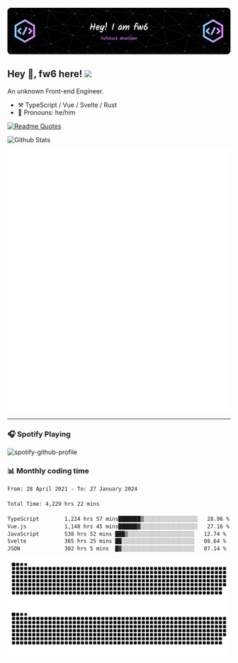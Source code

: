 ![Header](github-header-image.png)

## Hey 👋, fw6 here! <img src="https://github.githubassets.com/images/mona-whisper.gif" height="24" />


An unknown Front-end Engineer.

-   :hammer_and_pick: TypeScript / Vue / Svelte / Rust
-   :man: Pronouns: he/him


[![Readme Quotes](https://quotes-github-readme.vercel.app/api?type=horizontal&theme=algolia)](https://github.com/piyushsuthar/github-readme-quotes)



![Github Stats](https://github-readme-stats.vercel.app/api?username=fw6&bg_color=30,e96443,904e95&title_color=fff&text_color=fff)

![](https://raw.githubusercontent.com/fw6/github-stats-transparent/output/generated/overview.svg)
![](https://raw.githubusercontent.com/fw6/github-stats-transparent/output/generated/languages.svg)


---

### 🎧 Spotify Playing

<!-- ![spotify-github-profile](/img/default.svg) -->

![spotify-github-profile](https://spotify-github-profile.vercel.app/api/view.svg?uid=r6wn4hdvypv0lkzyrj0e0pjct&cover_image=true&theme=default&show_offline=true&background_color=9a10ad&interchange=true&bar_color_cover=true)



### :bar_chart: Monthly coding time 

<!--START_SECTION:waka-->

```txt
From: 28 April 2021 - To: 27 January 2024

Total Time: 4,229 hrs 22 mins

TypeScript        1,224 hrs 57 mins███████▒░░░░░░░░░░░░░░░░░   28.96 %
Vue.js            1,148 hrs 45 mins██████▓░░░░░░░░░░░░░░░░░░   27.16 %
JavaScript        538 hrs 52 mins ███▒░░░░░░░░░░░░░░░░░░░░░   12.74 %
Svelte            365 hrs 25 mins ██░░░░░░░░░░░░░░░░░░░░░░░   08.64 %
JSON              302 hrs 5 mins  █▓░░░░░░░░░░░░░░░░░░░░░░░   07.14 %
```

<!--END_SECTION:waka-->




![github contribution grid snake animation](https://raw.githubusercontent.com/platane/platane/output/github-contribution-grid-snake-dark.svg#gh-dark-mode-only)![github contribution grid snake animation](https://raw.githubusercontent.com/platane/platane/output/github-contribution-grid-snake.svg#gh-light-mode-only)
